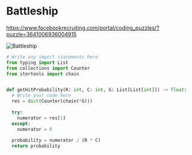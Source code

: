# Battleship

https://www.facebookrecruiting.com/portal/coding_puzzles/?puzzle=3641006936004915


![Battleship](../img/battleship.png)

```python
# Write any import statements here
from typing import List
from collections import Counter
from itertools import chain


def getHitProbability(R: int, C: int, G: List[List[int]]) -> float:
  # Write your code here
  res = dict(Counter(chain(*G)))
  
  try:
    numerator = res[1]
  except:
    numerator = 0
  
  probability = numerator / (R * C)
  return probability

```



